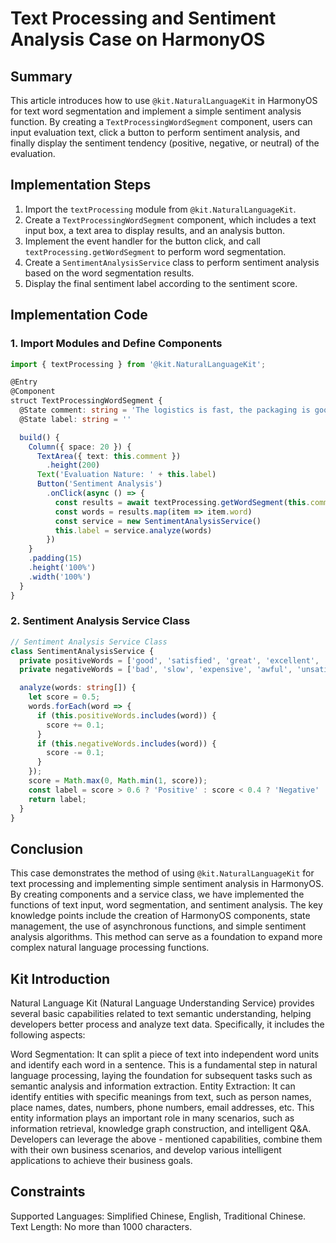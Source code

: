 # Text Processing and Sentiment Analysis Case on HarmonyOS

## Summary
This article introduces how to use `@kit.NaturalLanguageKit` in HarmonyOS for text word segmentation and implement a simple sentiment analysis function. By creating a `TextProcessingWordSegment` component, users can input evaluation text, click a button to perform sentiment analysis, and finally display the sentiment tendency (positive, negative, or neutral) of the evaluation.

## Implementation Steps
1. Import the `textProcessing` module from `@kit.NaturalLanguageKit`.
2. Create a `TextProcessingWordSegment` component, which includes a text input box, a text area to display results, and an analysis button.
3. Implement the event handler for the button click, and call `textProcessing.getWordSegment` to perform word segmentation.
4. Create a `SentimentAnalysisService` class to perform sentiment analysis based on the word segmentation results.
5. Display the final sentiment label according to the sentiment score.

## Implementation Code
### 1. Import Modules and Define Components
```typescript
import { textProcessing } from '@kit.NaturalLanguageKit'; 

@Entry 
@Component 
struct TextProcessingWordSegment { 
  @State comment: string = 'The logistics is fast, the packaging is good, and I am particularly satisfied with the product'; 
  @State label: string = '' 

  build() { 
    Column({ space: 20 }) { 
      TextArea({ text: this.comment }) 
        .height(200) 
      Text('Evaluation Nature: ' + this.label) 
      Button('Sentiment Analysis') 
        .onClick(async () => { 
          const results = await textProcessing.getWordSegment(this.comment) 
          const words = results.map(item => item.word) 
          const service = new SentimentAnalysisService() 
          this.label = service.analyze(words) 
        }) 
    } 
    .padding(15) 
    .height('100%') 
    .width('100%') 
  } 
} 
```

### 2. Sentiment Analysis Service Class
```typescript
// Sentiment Analysis Service Class 
class SentimentAnalysisService { 
  private positiveWords = ['good', 'satisfied', 'great', 'excellent', 'fast']; 
  private negativeWords = ['bad', 'slow', 'expensive', 'awful', 'unsatisfied']; 

  analyze(words: string[]) { 
    let score = 0.5; 
    words.forEach(word => { 
      if (this.positiveWords.includes(word)) { 
        score += 0.1; 
      } 
      if (this.negativeWords.includes(word)) { 
        score -= 0.1; 
      } 
    }); 
    score = Math.max(0, Math.min(1, score)); 
    const label = score > 0.6 ? 'Positive' : score < 0.4 ? 'Negative' : 'Neutral'; 
    return label; 
  } 
} 
```

## Conclusion
This case demonstrates the method of using `@kit.NaturalLanguageKit` for text processing and implementing simple sentiment analysis in HarmonyOS. By creating components and a service class, we have implemented the functions of text input, word segmentation, and sentiment analysis. The key knowledge points include the creation of HarmonyOS components, state management, the use of asynchronous functions, and simple sentiment analysis algorithms. This method can serve as a foundation to expand more complex natural language processing functions.

## Kit Introduction

Natural Language Kit (Natural Language Understanding Service) provides several basic capabilities related to text semantic understanding, helping developers better process and analyze text data. Specifically, it includes the following aspects:

Word Segmentation: It can split a piece of text into independent word units and identify each word in a sentence. This is a fundamental step in natural language processing, laying the foundation for subsequent tasks such as semantic analysis and information extraction.
Entity Extraction: It can identify entities with specific meanings from text, such as person names, place names, dates, numbers, phone numbers, email addresses, etc. This entity information plays an important role in many scenarios, such as information retrieval, knowledge graph construction, and intelligent Q&A.
Developers can leverage the above - mentioned capabilities, combine them with their own business scenarios, and develop various intelligent applications to achieve their business goals.

## Constraints

Supported Languages: Simplified Chinese, English, Traditional Chinese.
Text Length: No more than 1000 characters.